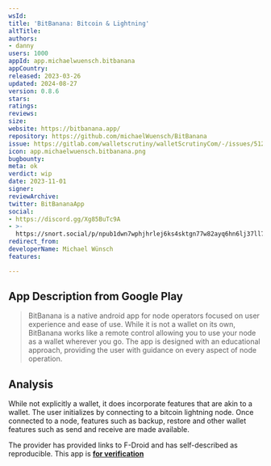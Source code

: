 ```yaml
---
wsId: 
title: 'BitBanana: Bitcoin & Lightning'
altTitle: 
authors:
- danny
users: 1000
appId: app.michaelwuensch.bitbanana
appCountry: 
released: 2023-03-26
updated: 2024-08-27
version: 0.8.6
stars: 
ratings: 
reviews: 
size: 
website: https://bitbanana.app/
repository: https://github.com/michaelWuensch/BitBanana
issue: https://gitlab.com/walletscrutiny/walletScrutinyCom/-/issues/512
icon: app.michaelwuensch.bitbanana.png
bugbounty: 
meta: ok
verdict: wip
date: 2023-11-01
signer: 
reviewArchive: 
twitter: BitBananaApp
social:
- https://discord.gg/Xg85BuTc9A
- >-
  https://snort.social/p/npub1dwn7wphjhrlej6ks4sktgn77w82ayq6hn6lj37ll75tav55nd3vq07xzaj
redirect_from: 
developerName: Michael Wünsch
features: 

---
```


## App Description from Google Play

> BitBanana is a native android app for node operators focused on user experience and ease of use. While it is not a wallet on its own, BitBanana works like a remote control allowing you to use your node as a wallet wherever you go. The app is designed with an educational approach, providing the user with guidance on every aspect of node operation.

## Analysis

While not explicitly a wallet, it does incorporate features that are akin to a wallet. The user initializes by connecting to a bitcoin lightning node. Once connected to a node, features such as backup, restore and other wallet features such as send and receive are made available. 

The provider has provided links to F-Droid and has self-described as reproducible. This app is [**for verification**](https://gitlab.com/walletscrutiny/walletScrutinyCom/-/issues/512)

